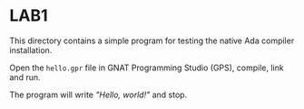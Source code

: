 # LAB1

This directory contains a simple program for testing the native Ada compiler installation.

Open the `hello.gpr` file in GNAT Programming Studio (GPS), compile, link and run.

The program will write *"Hello, world!"* and stop.
